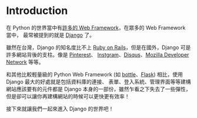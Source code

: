 # Introduction

在 Python 的世界當中有[許多的 Web Framework](https://wiki.python.org/moin/WebFrameworks)，在眾多的 Web Framework 當中，
最常被提到的就是 [Django](https://www.djangoproject.com/) 了。

雖然在台灣，Django 的知名度比不上 [Ruby on Rails](http://rubyonrails.org/)，但是在國外，Django 可是許多網站背後的支柱。像是 [Pinterest](http://www.pinterest.com/)、
[Instgram](http://instagram.com/)、[Disqus](http://disqus.com/)、[Mozilla Developer Network](https://developer.mozilla.org/) 等等。

和其他比較輕量級的 Python Web Framework (如 [bottle](http://bottlepy.org/)、[Flask](http://flask.pocoo.org)) 相比，使用 Django 最大的好處就是包括資料庫的連接、
表單、登入系統、管理界面等等建構網站應該要有的元件都是 Django 本身的一部份，雖然乍看之下失去了一些彈性，但是卻可以讓你再建構網站的時候可以更快更有效率！

接下來就讓我們一起來進入 Django 的世界吧！
